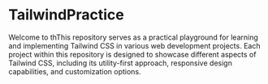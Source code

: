 # TailwindPractice
Welcome to thThis repository serves as a practical playground for learning and implementing Tailwind CSS in various web development projects. Each project within this repository is designed to showcase different aspects of Tailwind CSS, including its utility-first approach, responsive design capabilities, and customization options. 
